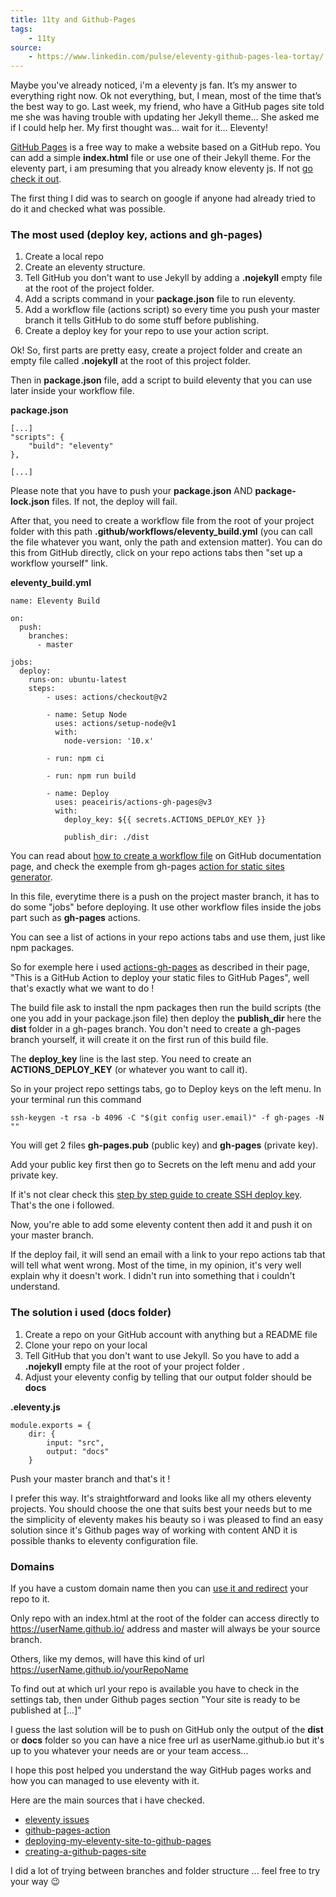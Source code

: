 ```yaml
---
title: 11ty and Github-Pages
tags: 
    - 11ty
source: 
    - https://www.linkedin.com/pulse/eleventy-github-pages-lea-tortay/
---
```

Maybe you've already noticed, i'm a eleventy js fan. It’s my answer to everything right now. Ok not everything, but, I mean, most of the time that’s the best way to go. Last week, my friend, who have a GitHub pages site told me she was having trouble with updating her Jekyll theme… She asked me if I could help her. My first thought was… wait for it… Eleventy!

[GitHub Pages](https://pages.github.com/) is a free way to make a website based on a GitHub repo. You can add a simple **index.html** file or use one of their Jekyll theme. For the eleventy part, i am presuming that you already know eleventy js. If not [go check it out](https://www.11ty.dev/).

The first thing I did was to search on google if anyone had already tried to do it and checked what was possible.

### The most used (deploy key, actions and gh-pages)

1. Create a local repo
2. Create an eleventy structure.
3. Tell GitHub you don't want to use Jekyll by adding a **.nojekyll** empty file at the root of the project folder.
4. Add a scripts command in your **package.json** file to run eleventy.
5. Add a workflow file (actions script) so every time you push your master branch it tells GitHub to do some stuff before publishing.
6. Create a deploy key for your repo to use your action script.

Ok! So, first parts are pretty easy, create a project folder and create an empty file called **.nojekyll** at the root of this project folder.

Then in **package.json** file, add a script to build eleventy that you can use later inside your workflow file.

**package.json**

```
[...]
"scripts": {
    "build": "eleventy"
},

```

```
[...]

```

Please note that you have to push your **package.json** AND **package-lock.json** files. If not, the deploy will fail.

After that, you need to create a workflow file from the root of your project folder with this path **.github/workflows/eleventy_build.yml** (you can call the file whatever you want, only the path and extension matter). You can do this from GitHub directly, click on your repo actions tabs then "set up a workflow yourself" link.

**eleventy_build.yml**

```
name: Eleventy Build

on:
  push:
    branches:
      - master

jobs:
  deploy:
    runs-on: ubuntu-latest
    steps:
        - uses: actions/checkout@v2

        - name: Setup Node
          uses: actions/setup-node@v1
          with:
            node-version: '10.x'

        - run: npm ci

        - run: npm run build

        - name: Deploy
          uses: peaceiris/actions-gh-pages@v3
          with:
            deploy_key: ${{ secrets.ACTIONS_DEPLOY_KEY }}

```

```
            publish_dir: ./dist

```

You can read about [how to create a workflow file](https://docs.github.com/en/actions/configuring-and-managing-workflows/configuring-a-workflow#creating-a-workflow-file) on GitHub documentation page, and check the exemple from gh-pages [action for static sites generator](https://github.com/marketplace/actions/github-pages-action#%EF%B8%8F-static-site-generators-with-nodejs).

In this file, everytime there is a push on the project master branch, it has to do some "jobs" before deploying. It use other workflow files inside the jobs part such as **gh-pages** actions.

You can see a list of actions in your repo actions tabs and use them, just like npm packages.

So for exemple here i used [actions-gh-pages](https://github.com/peaceiris/actions-gh-pages) as described in their page, "This is a GitHub Action to deploy your static files to GitHub Pages", well that's exactly what we want to do !

The build file ask to install the npm packages then run the build scripts (the one you add in your package.json file) then deploy the **publish_dir** here the **dist** folder in a gh-pages branch. You don't need to create a gh-pages branch yourself, it will create it on the first run of this build file.

The **deploy_key** line is the last step. You need to create an **ACTIONS_DEPLOY_KEY** (or whatever you want to call it).

So in your project repo settings tabs, go to Deploy keys on the left menu. In your terminal run this command

```
ssh-keygen -t rsa -b 4096 -C "$(git config user.email)" -f gh-pages -N ""

```

You will get 2 files **gh-pages.pub** (public key) and **gh-pages** (private key).

Add your public key first then go to Secrets on the left menu and add your private key.

If it's not clear check this [step by step guide to create SSH deploy key](https://github.com/marketplace/actions/github-pages-action#%EF%B8%8F-create-ssh-deploy-key). That's the one i followed.

Now, you're able to add some eleventy content then add it and push it on your master branch.

If the deploy fail, it will send an email with a link to your repo actions tab that will tell what went wrong. Most of the time, in my opinion, it's very well explain why it doesn't work. I didn't run into something that i couldn't understand.

### The solution i used (docs folder)

1. Create a repo on your GitHub account with anything but a README file
2. Clone your repo on your local
3. Tell GitHub that you don't want to use Jekyll. So you have to add a **.nojekyll** empty file at the root of your project folder .
4. Adjust your eleventy config by telling that our output folder should be **docs**

**.eleventy.js**

```
module.exports = {
    dir: {
        input: "src",
        output: "docs"
    }

```

Push your master branch and that's it !

I prefer this way. It's straightforward and looks like all my others eleventy projects. You should choose the one that suits best your needs but to me the simplicity of eleventy makes his beauty so i was pleased to find an easy solution since it's Github pages way of working with content AND it is possible thanks to eleventy configuration file.

### Domains

If you have a custom domain name then you can [use it and redirect](https://docs.github.com/en/github/working-with-github-pages/configuring-a-custom-domain-for-your-github-pages-site) your repo to it.

Only repo with an index.html at the root of the folder can access directly to https://userName.github.io/ address and master will always be your source branch.

Others, like my demos, will have this kind of url https://userName.github.io/yourRepoName

To find out at which url your repo is available you have to check in the settings tab, then under Github pages section "Your site is ready to be published at [...]"

I guess the last solution will be to push on GitHub only the output of the **dist** or **docs** folder so you can have a nice free url as userName.github.io but it's up to you whatever your needs are or your team access...

I hope this post helped you understand the way GitHub pages works and how you can managed to use eleventy with it.

Here are the main sources that i have checked.

- [eleventy issues](https://github.com/11ty/eleventy/issues/359#issuecomment-523430571)
- [github-pages-action](https://github.com/marketplace/actions/github-pages-action)
- [deploying-my-eleventy-site-to-github-pages](https://iamdanielmarino.com/posts/deploying-my-eleventy-site-to-github-pages/)
- [creating-a-github-pages-site](https://docs.github.com/en/github/working-with-github-pages/creating-a-github-pages-site#creating-a-repository-for-your-site)

I did a lot of trying between branches and folder structure ... feel free to try your way 😉
